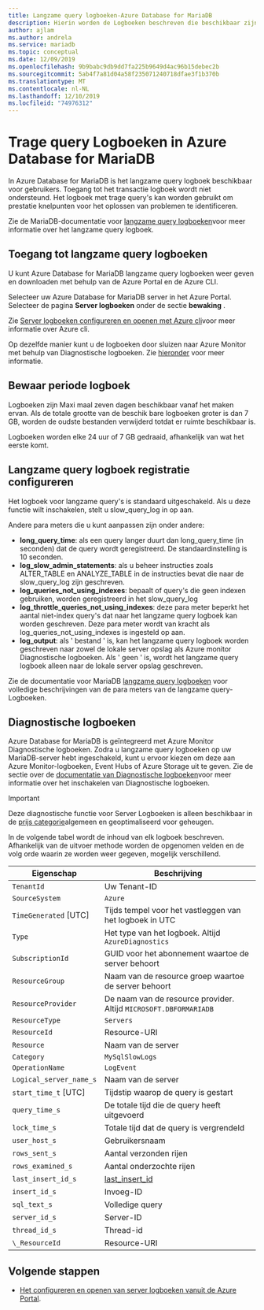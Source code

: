 ```yaml
---
title: Langzame query logboeken-Azure Database for MariaDB
description: Hierin worden de Logboeken beschreven die beschikbaar zijn in Azure Database for MariaDB en de beschik bare para meters voor het inschakelen van verschillende registratie niveaus.
author: ajlam
ms.author: andrela
ms.service: mariadb
ms.topic: conceptual
ms.date: 12/09/2019
ms.openlocfilehash: 9b9babc9db9dd7fa225b9649d4ac96b15debec2b
ms.sourcegitcommit: 5ab4f7a81d04a58f235071240718dfae3f1b370b
ms.translationtype: MT
ms.contentlocale: nl-NL
ms.lasthandoff: 12/10/2019
ms.locfileid: "74976312"
---
```

# <a name="slow-query-logs-in-azure-database-for-mariadb"></a>Trage query Logboeken in Azure Database for MariaDB
In Azure Database for MariaDB is het langzame query logboek beschikbaar voor gebruikers. Toegang tot het transactie logboek wordt niet ondersteund. Het logboek met trage query's kan worden gebruikt om prestatie knelpunten voor het oplossen van problemen te identificeren.

Zie de MariaDB-documentatie voor [langzame query logboeken](https://mariadb.com/kb/en/library/slow-query-log-overview/)voor meer informatie over het langzame query logboek.

## <a name="access-slow-query-logs"></a>Toegang tot langzame query logboeken
U kunt Azure Database for MariaDB langzame query logboeken weer geven en downloaden met behulp van de Azure Portal en de Azure CLI.

Selecteer uw Azure Database for MariaDB server in het Azure Portal. Selecteer de pagina **Server logboeken** onder de sectie **bewaking** .

Zie [Server logboeken configureren en openen met Azure cli](howto-configure-server-logs-cli.md)voor meer informatie over Azure cli.

Op dezelfde manier kunt u de logboeken door sluizen naar Azure Monitor met behulp van Diagnostische logboeken. Zie [hieronder](concepts-server-logs.md#diagnostic-logs) voor meer informatie.

## <a name="log-retention"></a>Bewaar periode logboek
Logboeken zijn Maxi maal zeven dagen beschikbaar vanaf het maken ervan. Als de totale grootte van de beschik bare logboeken groter is dan 7 GB, worden de oudste bestanden verwijderd totdat er ruimte beschikbaar is.

Logboeken worden elke 24 uur of 7 GB gedraaid, afhankelijk van wat het eerste komt.

## <a name="configure-slow-query-logging"></a>Langzame query logboek registratie configureren
Het logboek voor langzame query's is standaard uitgeschakeld. Als u deze functie wilt inschakelen, stelt u slow_query_log in op aan.

Andere para meters die u kunt aanpassen zijn onder andere:

- **long_query_time**: als een query langer duurt dan long_query_time (in seconden) dat de query wordt geregistreerd. De standaardinstelling is 10 seconden.
- **log_slow_admin_statements**: als u beheer instructies zoals ALTER_TABLE en ANALYZE_TABLE in de instructies bevat die naar de slow_query_log zijn geschreven.
- **log_queries_not_using_indexes**: bepaalt of query's die geen indexen gebruiken, worden geregistreerd in het slow_query_log
- **log_throttle_queries_not_using_indexes**: deze para meter beperkt het aantal niet-index query's dat naar het langzame query logboek kan worden geschreven. Deze para meter wordt van kracht als log_queries_not_using_indexes is ingesteld op aan.
- **log_output**: als ' bestand ' is, kan het langzame query logboek worden geschreven naar zowel de lokale server opslag als Azure monitor Diagnostische logboeken. Als ' geen ' is, wordt het langzame query logboek alleen naar de lokale server opslag geschreven. 

Zie de documentatie voor MariaDB [langzame query logboeken](https://mariadb.com/kb/en/library/slow-query-log-overview/) voor volledige beschrijvingen van de para meters van de langzame query-Logboeken.

## <a name="diagnostic-logs"></a>Diagnostische logboeken
Azure Database for MariaDB is geïntegreerd met Azure Monitor Diagnostische logboeken. Zodra u langzame query logboeken op uw MariaDB-server hebt ingeschakeld, kunt u ervoor kiezen om deze aan Azure Monitor-logboeken, Event Hubs of Azure Storage uit te geven. Zie de sectie over de [documentatie van Diagnostische logboeken](../azure-monitor/platform/resource-logs-overview.md)voor meer informatie over het inschakelen van Diagnostische logboeken.

> [!IMPORTANT]
> Deze diagnostische functie voor Server Logboeken is alleen beschikbaar in de [prijs categorie](concepts-pricing-tiers.md)algemeen en geoptimaliseerd voor geheugen.

In de volgende tabel wordt de inhoud van elk logboek beschreven. Afhankelijk van de uitvoer methode worden de opgenomen velden en de volg orde waarin ze worden weer gegeven, mogelijk verschillend.

| **Eigenschap** | **Beschrijving** |
|---|---|
| `TenantId` | Uw Tenant-ID |
| `SourceSystem` | `Azure` |
| `TimeGenerated` [UTC] | Tijds tempel voor het vastleggen van het logboek in UTC |
| `Type` | Het type van het logboek. Altijd `AzureDiagnostics` |
| `SubscriptionId` | GUID voor het abonnement waartoe de server behoort |
| `ResourceGroup` | Naam van de resource groep waartoe de server behoort |
| `ResourceProvider` | De naam van de resource provider. Altijd `MICROSOFT.DBFORMARIADB` |
| `ResourceType` | `Servers` |
| `ResourceId` | Resource-URI |
| `Resource` | Naam van de server |
| `Category` | `MySqlSlowLogs` |
| `OperationName` | `LogEvent` |
| `Logical_server_name_s` | Naam van de server |
| `start_time_t` [UTC] | Tijdstip waarop de query is gestart |
| `query_time_s` | De totale tijd die de query heeft uitgevoerd |
| `lock_time_s` | Totale tijd dat de query is vergrendeld |
| `user_host_s` | Gebruikersnaam |
| `rows_sent_s` | Aantal verzonden rijen |
| `rows_examined_s` | Aantal onderzochte rijen |
| `last_insert_id_s` | [last_insert_id](https://mariadb.com/kb/en/library/last_insert_id/) |
| `insert_id_s` | Invoeg-ID |
| `sql_text_s` | Volledige query |
| `server_id_s` | Server-ID |
| `thread_id_s` | Thread-id |
| `\_ResourceId` | Resource-URI |

## <a name="next-steps"></a>Volgende stappen
- [Het configureren en openen van server logboeken vanuit de Azure Portal](howto-configure-server-logs-portal.md).
